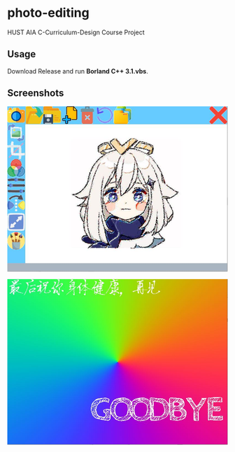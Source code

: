 # photo-editing
HUST AIA C-Curriculum-Design Course Project

## Usage
Download Release and run **Borland C++ 3.1.vbs**.

## Screenshots

![ss1](\temp\ss1.JPG)

![ss2](\temp\ss2.JPG)
